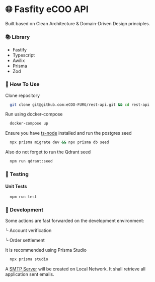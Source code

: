 # 🌐 Fasfity eCOO API

Built based on Clean Architecture & Domain-Driven Design principles.

### 📚 Library

- Fastify
- Typescript
- Awilix
- Prisma
- Zod

### 📌 How To Use

Clone repository

```bash
  git clone git@github.com:eCOO-FURG/rest-api.git && cd rest-api
```

Run using docker-compose

```bash
  docker-compose up
```

Ensure you have [ts-node](https://www.npmjs.com/package/ts-node) installed and run the postgres seed

```bash
  npx prisma migrate dev && npx prisma db seed
```

Also do not forget to run the Qdrant seed

```bash
  npm run qdrant:seed
```

### 🧪 Testing

#### Unit Tests

```bash
  npm run test
```

### 🚀 Development

Some actions are fast forwarded on the development environment:

└ Account verification

└ Order settlement

It is recommended using Prisma Studio

```bash
  npx prisma studio
```

A [SMTP Server](http://localhost:3010/) will be created on Local Network. It shall retrieve all application sent emails.
